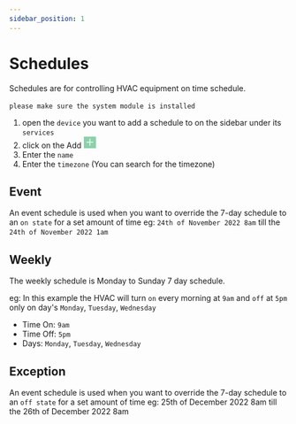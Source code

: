 ```yaml
---
sidebar_position: 1
---
```


# Schedules
Schedules are for controlling HVAC equipment on time schedule.

`please make sure the system module is installed`

1. open the `device` you want to add a schedule to on the sidebar under its `services`
2. click on the Add ![add-button.png](../img/apps/add-button.png)
3. Enter the `name`
4. Enter the `timezone` (You can search for the timezone)


## Event 
An event schedule is used when you want to override the 7-day schedule to an `on state` for a set amount of time eg: `24th of November 2022 8am` till the `24th of November 2022 1am`

## Weekly
The weekly schedule is Monday to Sunday 7 day schedule.  

eg: In this example the HVAC will turn `on` every morning at `9am` and `off` at `5pm` only on day's `Monday`, `Tuesday`, `Wednesday`
* Time On: `9am`
* Time Off: `5pm`
* Days: `Monday`, `Tuesday`, `Wednesday`



## Exception 
An event schedule is used when you want to override the 7-day schedule to an `off state` for a set amount of time eg: 25th of December 2022 8am till the 26th of December 2022 8am
